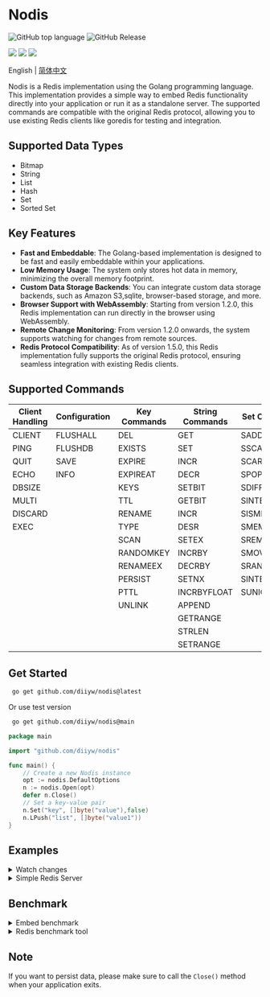 # Nodis

![GitHub top language](https://img.shields.io/github/languages/top/diiyw/nodis) ![GitHub Release](https://img.shields.io/github/v/release/diiyw/nodis)

<div class="column" align="left">
  <a href="https://godoc.org/github.com/diiyw/nodis"><img src="https://godoc.org/github.com/diiyw/nodis?status.svg" /></a>
  <a href="https://goreportcard.com/report/github.com/diiyw/nodis"><img src="https://goreportcard.com/badge/github.com/diiyw/nodis" /></a>
  <a href="https://codecov.io/gh/diiyw/nodis"><img src="https://codecov.io/gh/diiyw/nodis/branch/main/graph/badge.svg?token=CupujOXpbe"/></a>
</div>

English | [简体中文](https://github.com/diiyw/nodis/blob/main/README_zh-cn.md)

Nodis is a Redis implementation using the Golang programming language. This implementation provides a simple way to embed Redis functionality directly into your application or run it as a standalone server. The supported commands are compatible with the original Redis protocol, allowing you to use existing Redis clients like goredis for testing and integration.

## Supported Data Types

- Bitmap
- String
- List
- Hash
- Set
- Sorted Set

## Key Features

- **Fast and Embeddable**: The Golang-based implementation is designed to be fast and easily embeddable within your applications.
- **Low Memory Usage**: The system only stores hot data in memory, minimizing the overall memory footprint.
- **Custom Data Storage Backends**: You can integrate custom data storage backends, such as Amazon S3,sqlite, browser-based storage, and more.
- **Browser Support with WebAssembly**: Starting from version 1.2.0, this Redis implementation can run directly in the browser using WebAssembly.
- **Remote Change Monitoring**: From version 1.2.0 onwards, the system supports watching for changes from remote sources.
- **Redis Protocol Compatibility**: As of version 1.5.0, this Redis implementation fully supports the original Redis protocol, ensuring seamless integration with existing Redis clients.

## Supported Commands

| **Client Handling** | **Configuration** | **Key Commands** | **String Commands** | **Set Commands** | **Hash Commands** | **List Commands** | **Sorted Set Commands** | **Geo Commands** |
| ------------------- | ----------------- | ---------------- | ------------------- | ---------------- | ----------------- | ----------------- | ----------------------- | ---------------- |
| CLIENT              | FLUSHALL          | DEL              | GET                 | SADD             | HSET              | LPUSH             | ZADD                    | GEOADD		   |
| PING                | FLUSHDB           | EXISTS           | SET                 | SSCAN            | HGET              | RPUSH             | ZCARD                   | GEOPOS		   |
| QUIT                | SAVE              | EXPIRE           | INCR                | SCARD            | HDEL              | LPOP              | ZRANK                   | GEOHASH		   |
| ECHO                | INFO              | EXPIREAT         | DECR                | SPOP             | HLEN              | RPOP              | ZREVRANK                | GEODISH		   |
| DBSIZE              |                   | KEYS             | SETBIT              | SDIFF            | HKEYS             | LLEN              | ZSCORE                  | GEORADIUS		   |
| MULTI               |                   | TTL              | GETBIT              | SINTER           | HEXISTS           | LINDEX            | ZINCRBY                 | GEORADIUSBYMEMBER|
| DISCARD             |                   | RENAME           | INCR                | SISMEMBER        | HGETALL           | LINSERT           | ZRANGE                  |				   |
| EXEC                |                   | TYPE             | DESR                | SMEMBERS         | HINCRBY           | LPUSHX            | ZREVRANGE               |				   |
|                     |                   | SCAN             | SETEX               | SREM             | HICRBYFLOAT       | RPUSHX            | ZRANGEBYSCORE           |				   |
|                     |                   | RANDOMKEY        | INCRBY              | SMOVE            | HSETNX            | LREM              | ZREVRANGEBYSCORE        |				   |
|                     |                   | RENAMEEX         | DECRBY              | SRANDMEMBER      | HMGET             | LSET              | ZREM                    |				   |
|                     |                   | PERSIST          | SETNX               | SINTERSTORE      | HMSET             | LRANGE            | ZREMRANGEBYRANK         |				   |
|                     |                   | PTTL             | INCRBYFLOAT         | SUNIONSTORE      | HCLEAR            | LPOPRPUSH         | ZREMRANGEBYSCORE        |				   |
|                     |                   | UNLINK           | APPEND              |                  | HSCAN             | RPOPLPUSH         | ZCLEAR                  |				   |
|                     |                   |                  | GETRANGE            |                  | HVALS             | BLPOP             | ZEXISTS                 |				   |
|                     |                   |                  | STRLEN              |                  | HSTRLEN           | BRPOP             | ZUNIONSTORE             |				   |
|                     |                   |                  | SETRANGE            |                  |                   |                   | ZINTERSTORE             |				   |

## Get Started

```bash
 go get github.com/diiyw/nodis@latest
```

Or use test version

```bash
 go get github.com/diiyw/nodis@main
```

```go
package main

import "github.com/diiyw/nodis"

func main() {
	// Create a new Nodis instance
	opt := nodis.DefaultOptions
	n := nodis.Open(opt)
	defer n.Close()
	// Set a key-value pair
	n.Set("key", []byte("value"),false)
	n.LPush("list", []byte("value1"))
}
```

## Examples

<details>
	<summary> Watch changes</summary>

Server:

```go
package main

import (
	"fmt"
	"github.com/diiyw/nodis"
	"github.com/diiyw/nodis/patch"
	"time"
)

func main() {
	var opt = nodis.DefaultOptions
	n := nodis.Open(opt)
	opt.Synchronizer = nodis.NewWebsocket()
	n.WatchKey([]string{"*"}, func(op patch.Op) {
		fmt.Println("Server:", op.Data.GetKey(), op.Data.(*patch.OpSet).Value)
	})
	go func() {
		for {
			time.Sleep(time.Second)
			n.Set("test", []byte(time.Now().Format("2006-01-02 15:04:05")), false)
		}
	}()
	err := n.Publish("127.0.0.1:6380", []string{"*"})
	if err != nil {
		panic(err)
	}
}
```

- Browser client built with WebAssembly

```bash
GOOS=js GOARCH=wasm go build -o test.wasm
```

```go
package main

import (
	"fmt"
	"github.com/diiyw/nodis"
	"github.com/diiyw/nodis/fs"
	"github.com/diiyw/nodis/patch"
)

func main() {
	var opt = nodis.DefaultOptions
	opt.Filesystem = &fs.Memory{}
	opt.Synchronizer = nodis.NewWebsocket()
	n := nodis.Open(opt)
	n.WatchKey([]string{"*"}, func(op patch.Op) {
		fmt.Println("Subscribe: ", op.Data.GetKey())
	})
	err := n.Subscribe("ws://127.0.0.1:6380")
	if err != nil {
		panic(err)
	}
	select {}
}
```

</details>
<details>
	<summary> Simple Redis Server</summary>

```go
package main

import (
	"fmt"
	"net/http"

	"github.com/diiyw/nodis"
)

func main() {
	opt := nodis.DefaultOptions
	n := nodis.Open(opt)
	if err := n.Serve(":6380"); err != nil {
		fmt.Printf("Serve() = %v", err)
	}
}
```

You can use redis-cli to connect to the server.

```bash
redis-cli -p 6380
> set key value
```

</details>

## Benchmark

<details>
	<summary>Embed benchmark</summary>

Windows 11: 12C/32G

```bash
goos: windows
goarch: amd64
pkg: github.com/diiyw/nodis/bench
cpu: 12th Gen Intel(R) Core(TM) i5-12490F
BenchmarkSet
BenchmarkSet-12         	 2159343	       514.7 ns/op	     302 B/op	       8 allocs/op
BenchmarkGet
BenchmarkGet-12         	 6421864	       183.8 ns/op	     166 B/op	       3 allocs/op
BenchmarkLPush
BenchmarkLPush-12       	 2166828	       566.3 ns/op	     358 B/op	      10 allocs/op
BenchmarkLPop
BenchmarkLPop-12        	13069830	        80.41 ns/op	     159 B/op	       3 allocs/op
BenchmarkSAdd
BenchmarkSAdd-12        	 2007924	       592.6 ns/op	     406 B/op	      11 allocs/op
BenchmarkSMembers
BenchmarkSMembers-12    	 6303288	       179.8 ns/op	     166 B/op	       3 allocs/op
BenchmarkZAdd
BenchmarkZAdd-12        	 1580179	       832.6 ns/op	     302 B/op	      10 allocs/op
BenchmarkZRank
BenchmarkZRank-12       	 6011108	       186.7 ns/op	     165 B/op	       3 allocs/op
BenchmarkHSet
BenchmarkHSet-12        	 1997553	       654.3 ns/op	     486 B/op	      11 allocs/op
BenchmarkHGet
BenchmarkHGet-12        	 5895134	       193.3 ns/op	     165 B/op	       3 allocs/op
```

Linux VM: 4C/8GB

```bash
goos: linux
goarch: amd64
pkg: github.com/diiyw/nodis/bench
BenchmarkSet-4        	  806912	      1658 ns/op	     543 B/op	       7 allocs/op
BenchmarkGet-4        	 5941904	       190.6 ns/op	       7 B/op	       0 allocs/op
BenchmarkLPush-4      	  852932	      1757 ns/op	     615 B/op	       9 allocs/op
BenchmarkLPop-4       	40668902	        27.22 ns/op	       0 B/op	       0 allocs/op
BenchmarkSAdd-4       	  706376	      1913 ns/op	     662 B/op	      10 allocs/op
BenchmarkSMembers-4   	 4819993	       208.1 ns/op	       8 B/op	       1 allocs/op
BenchmarkZAdd-4       	  729039	      2013 ns/op	     550 B/op	      10 allocs/op
BenchmarkZRank-4      	 4959448	       246.4 ns/op	       7 B/op	       0 allocs/op
BenchmarkHSet-4       	  735676	      1971 ns/op	     742 B/op	      11 allocs/op
BenchmarkHGet-4       	 4442625	       243.4 ns/op	       7 B/op	       0 allocs/op
```

</details>
<details>
	<summary>Redis benchmark tool</summary>

Windows 11: 12C/32G

```bash
redis-benchmark -p 6380 -t set,get,lpush,lpop,sadd,smembers,zadd,zrank,hset,hget -n 100000 -q
```

```
SET: 116144.02 requests per second
GET: 125156.45 requests per second
LPUSH: 121951.22 requests per second
LPOP: 126103.41 requests per second
SADD: 121951.22 requests per second
HSET: 122850.12 requests per second
```

</details>

## Note

If you want to persist data, please make sure to call the `Close()` method when your application exits.
